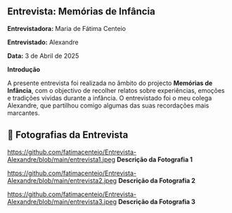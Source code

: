 

## Entrevista: Memórias de Infância  

**Entrevistadora:** Maria de Fátima Centeio

**Entrevistado:** Alexandre 

**Data:** 3 de Abril de 2025  

**Introdução**

A presente entrevista foi realizada no âmbito do projecto **Memórias de Infância**, com o objectivo de recolher relatos sobre experiências, emoções e tradições vividas durante a infância. O entrevistado foi o meu colega Alexandre, que partilhou comigo algumas das suas recordações mais marcantes.

## 📸 Fotografias da Entrevista

https://github.com/fatimacenteio/Entrevista-Alexandre/blob/main/entrevista1.jpeg
**Descrição da Fotografia 1**

https://github.com/fatimacenteio/Entrevista-Alexandre/blob/main/entrevista2.jpeg
**Descrição da Fotografia 2**

https://github.com/fatimacenteio/Entrevista-Alexandre/blob/main/entrevista3.jpeg
**Descrição da Fotografia 3**




